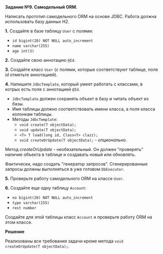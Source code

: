 **Задание №9. Самодельный ORM.**

Написать прототип самодельного ORM на основе JDBC.
Работа должна использовать базу данных H2.

**1.** Создайте в базе таблицу `User` с полями:
- `id bigint(20) NOT NULL auto_increment`
- `name varchar(255)`
- `age int(3)`

**2.** Создайте свою аннотацию `@Id`.

**3.** Создайте класс `User` (с полями, которые соответствуют таблице, поле _id_ отметьте аннотацией).

**4.** Напишите `JdbcTemplate`, который умеет работать с классами, в котрых есть поле с аннотацией `@Id`.
- `JdbcTemplate` должен сохранять объект в базу и читать объект из базы.
- Имя таблицы должно соответствовать имени класса, а поля класса колонкам таблицы.
- Методы `JdbcTemplate`:
    - `void create(T objectData);`
    - `void update(T objectData);`
    - `<T> T load(long id, Class<T> clazz);`
    - `void createOrUpdate(T objectData);` -  _опционально_.
    
Метод _createOrUpdate_ - необязательный. Он должен "проверять" наличие объекта в таблице и создавать новый или обновлять.

Фактически, надо создать "генератор запросов".
Сгенерированные запросы должны выполняться в уже готовом `DbExecutor`.

**5.** Проверьте работу самодельного ORM на классе `User`.

**6.** Создайте еще одну таблицу `Account`:
- `no bigint(20) NOT NULL auto_increment`
- `type varchar(255)`
- `rest number`

Создайте для этой таблицы класс `Account` и проверьте работу ORM на этом классе.

**Решение**

Реализованы все требования задачи кроме метода `void createOrUpdate(T objectData);`.













